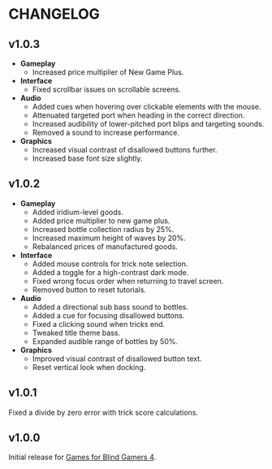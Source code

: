 # CHANGELOG
## v1.0.3
- **Gameplay**
  - Increased price multiplier of New Game Plus.
- **Interface**
  - Fixed scrollbar issues on scrollable screens.
- **Audio**
  - Added cues when hovering over clickable elements with the mouse.
  - Attenuated targeted port when heading in the correct direction.
  - Increased audibility of lower-pitched port blips and targeting sounds.
  - Removed a sound to increase performance.
- **Graphics**
  - Increased visual contrast of disallowed buttons further.
  - Increased base font size slightly.

## v1.0.2
- **Gameplay**
  - Added iridium-level goods.
  - Added price multiplier to new game plus.
  - Increased bottle collection radius by 25%.
  - Increased maximum height of waves by 20%.
  - Rebalanced prices of manufactured goods.
- **Interface**
  - Added mouse controls for trick note selection.
  - Added a toggle for a high-contrast dark mode.
  - Fixed wrong focus order when returning to travel screen.
  - Removed button to reset tutorials.
- **Audio**
  - Added a directional sub bass sound to bottles.
  - Added a cue for focusing disallowed buttons.
  - Fixed a clicking sound when tricks end.
  - Tweaked title theme bass.
  - Expanded audible range of bottles by 50%.
- **Graphics**
  - Improved visual contrast of disallowed button text.
  - Reset vertical look when docking.

## v1.0.1
Fixed a divide by zero error with trick score calculations.

## v1.0.0
Initial release for [Games for Blind Gamers 4](https://itch.io/jam/games-for-blind-gamers-4).
